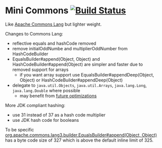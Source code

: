 Mini Commons [![Build Status](https://travis-ci.org/marschall/mini-commons.svg?branch=master)](https://travis-ci.org/marschall/mini-commons)
============

Like [Apache Commons Lang](https://commons.apache.org/proper/commons-lang/) but lighter weight.

Changes to Commons Lang:

 * reflective equals and hashCode removed
 * remove initialOddNumbe and multiplierOddNumber from HashCodeBuilder
 * EqualsBuilder#append(Object, Object) and HashCodeBuilder#append(Object) are simpler and faster due to removed support for arrays
   * if you want array support use  EqualsBuilder#appendDeep(Object, Object) or HashCodeBuilder#appendDeep(Object)
 * delegate to `java.util.Objects`, `java.util.Arrays`, `java.lang.Long`, `java.lang.Double` where possible
   * may benefit from [future optimizations](http://openjdk.java.net/jeps/8044082)

More JDK compliant hashing:

 * use 31 instead of 37 as a hash code multiplier
 * use JDK hash code for booleans

To be specific [org.apache.commons.lang3.builder.EqualsBuilder#append(Object, Object)](https://commons.apache.org/proper/commons-lang/javadocs/api-3.4/org/apache/commons/lang3/builder/EqualsBuilder.html#append(java.lang.Object,%20java.lang.Object)) has a byte code size of 327 which is above the default inline limit of 325.


